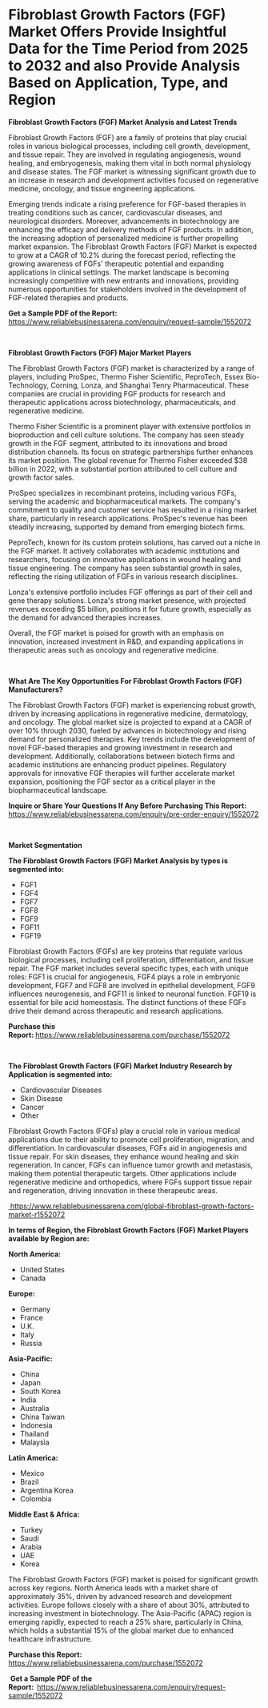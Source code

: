 <p><h1>Fibroblast Growth Factors (FGF) Market Offers Provide Insightful Data for the Time Period from 2025 to 2032 and also Provide Analysis Based on Application, Type, and Region</h1></p><p><strong>Fibroblast Growth Factors (FGF) Market Analysis and Latest Trends</strong></p>
<p><p>Fibroblast Growth Factors (FGF) are a family of proteins that play crucial roles in various biological processes, including cell growth, development, and tissue repair. They are involved in regulating angiogenesis, wound healing, and embryogenesis, making them vital in both normal physiology and disease states. The FGF market is witnessing significant growth due to an increase in research and development activities focused on regenerative medicine, oncology, and tissue engineering applications. </p><p>Emerging trends indicate a rising preference for FGF-based therapies in treating conditions such as cancer, cardiovascular diseases, and neurological disorders. Moreover, advancements in biotechnology are enhancing the efficacy and delivery methods of FGF products. In addition, the increasing adoption of personalized medicine is further propelling market expansion. The Fibroblast Growth Factors (FGF) Market is expected to grow at a CAGR of 10.2% during the forecast period, reflecting the growing awareness of FGFs' therapeutic potential and expanding applications in clinical settings. The market landscape is becoming increasingly competitive with new entrants and innovations, providing numerous opportunities for stakeholders involved in the development of FGF-related therapies and products.</p></p>
<p><strong>Get a Sample PDF of the Report:&nbsp;</strong> <a href="https://www.reliablebusinessarena.com/enquiry/request-sample/1552072?utm_campaign=3283&utm_medium=2&utm_source=Github&utm_content=ia&utm_term=19042025&utm_id=fibroblast-growth-factors-fgf">https://www.reliablebusinessarena.com/enquiry/request-sample/1552072</a></p>
<p>&nbsp;</p>
<p><strong>Fibroblast Growth Factors (FGF) Major Market Players</strong></p>
<p><p>The Fibroblast Growth Factors (FGF) market is characterized by a range of players, including ProSpec, Thermo Fisher Scientific, PeproTech, Essex Bio-Technology, Corning, Lonza, and Shanghai Tenry Pharmaceutical. These companies are crucial in providing FGF products for research and therapeutic applications across biotechnology, pharmaceuticals, and regenerative medicine.</p><p>Thermo Fisher Scientific is a prominent player with extensive portfolios in bioproduction and cell culture solutions. The company has seen steady growth in the FGF segment, attributed to its innovations and broad distribution channels. Its focus on strategic partnerships further enhances its market position. The global revenue for Thermo Fisher exceeded $38 billion in 2022, with a substantial portion attributed to cell culture and growth factor sales.</p><p>ProSpec specializes in recombinant proteins, including various FGFs, serving the academic and biopharmaceutical markets. The company's commitment to quality and customer service has resulted in a rising market share, particularly in research applications. ProSpec's revenue has been steadily increasing, supported by demand from emerging biotech firms.</p><p>PeproTech, known for its custom protein solutions, has carved out a niche in the FGF market. It actively collaborates with academic institutions and researchers, focusing on innovative applications in wound healing and tissue engineering. The company has seen substantial growth in sales, reflecting the rising utilization of FGFs in various research disciplines.</p><p>Lonza's extensive portfolio includes FGF offerings as part of their cell and gene therapy solutions. Lonza's strong market presence, with projected revenues exceeding $5 billion, positions it for future growth, especially as the demand for advanced therapies increases.</p><p>Overall, the FGF market is poised for growth with an emphasis on innovation, increased investment in R&D, and expanding applications in therapeutic areas such as oncology and regenerative medicine.</p></p>
<p>&nbsp;</p>
<p><strong>What Are The Key Opportunities For Fibroblast Growth Factors (FGF) Manufacturers?</strong></p>
<p><p>The Fibroblast Growth Factors (FGF) market is experiencing robust growth, driven by increasing applications in regenerative medicine, dermatology, and oncology. The global market size is projected to expand at a CAGR of over 10% through 2030, fueled by advances in biotechnology and rising demand for personalized therapies. Key trends include the development of novel FGF-based therapies and growing investment in research and development. Additionally, collaborations between biotech firms and academic institutions are enhancing product pipelines. Regulatory approvals for innovative FGF therapies will further accelerate market expansion, positioning the FGF sector as a critical player in the biopharmaceutical landscape.</p></p>
<p><strong>Inquire or Share Your Questions If Any Before Purchasing This Report:</strong> <a href="https://www.reliablebusinessarena.com/enquiry/pre-order-enquiry/1552072?utm_campaign=3283&utm_medium=2&utm_source=Github&utm_content=ia&utm_term=19042025&utm_id=fibroblast-growth-factors-fgf">https://www.reliablebusinessarena.com/enquiry/pre-order-enquiry/1552072</a></p>
<p>&nbsp;</p>
<p><strong>Market Segmentation</strong></p>
<p><strong>The Fibroblast Growth Factors (FGF) Market Analysis by types is segmented into:</strong></p>
<p><ul><li>FGF1</li><li>FGF4</li><li>FGF7</li><li>FGF8</li><li>FGF9</li><li>FGF11</li><li>FGF19</li></ul></p>
<p><p>Fibroblast Growth Factors (FGFs) are key proteins that regulate various biological processes, including cell proliferation, differentiation, and tissue repair. The FGF market includes several specific types, each with unique roles: FGF1 is crucial for angiogenesis, FGF4 plays a role in embryonic development, FGF7 and FGF8 are involved in epithelial development, FGF9 influences neurogenesis, and FGF11 is linked to neuronal function. FGF19 is essential for bile acid homeostasis. The distinct functions of these FGFs drive their demand across therapeutic and research applications.</p></p>
<p><strong>Purchase this Report:&nbsp;</strong><a href="https://www.reliablebusinessarena.com/purchase/1552072?utm_campaign=3283&utm_medium=2&utm_source=Github&utm_content=ia&utm_term=19042025&utm_id=fibroblast-growth-factors-fgf">https://www.reliablebusinessarena.com/purchase/1552072</a></p>
<p>&nbsp;</p>
<p><strong>The Fibroblast Growth Factors (FGF) Market Industry Research by Application is segmented into:</strong></p>
<p><ul><li>Cardiovascular Diseases</li><li>Skin Disease</li><li>Cancer</li><li>Other</li></ul></p>
<p><p>Fibroblast Growth Factors (FGFs) play a crucial role in various medical applications due to their ability to promote cell proliferation, migration, and differentiation. In cardiovascular diseases, FGFs aid in angiogenesis and tissue repair. For skin diseases, they enhance wound healing and skin regeneration. In cancer, FGFs can influence tumor growth and metastasis, making them potential therapeutic targets. Other applications include regenerative medicine and orthopedics, where FGFs support tissue repair and regeneration, driving innovation in these therapeutic areas.</p></p>
<p><a href="https://www.reliablebusinessarena.com/global-fibroblast-growth-factors-market-r1552072?utm_campaign=3283&utm_medium=2&utm_source=Github&utm_content=ia&utm_term=19042025&utm_id=fibroblast-growth-factors-fgf">&nbsp;https://www.reliablebusinessarena.com/global-fibroblast-growth-factors-market-r1552072</a></p>
<p><strong>In terms of Region, the Fibroblast Growth Factors (FGF) Market Players available by Region are:</strong></p>
<p>
    <p> <strong> North America: </strong>
        <ul>
            <li>United States</li>
            <li>Canada</li>
        </ul>
        </p> 
    <p> <strong> Europe: </strong>
        <ul>
            <li>Germany</li>
            <li>France</li>
            <li>U.K.</li>
            <li>Italy</li>
            <li>Russia</li>
        </ul>
        </p> 
    <p> <strong> Asia-Pacific: </strong>
        <ul>
            <li>China</li>
            <li>Japan</li>
            <li>South Korea</li>
            <li>India</li>
            <li>Australia</li>
            <li>China Taiwan</li>
            <li>Indonesia</li>
            <li>Thailand</li>
            <li>Malaysia</li>
        </ul>
        </p> 
    <p> <strong> Latin America: </strong>
        <ul>
            <li>Mexico</li>
            <li>Brazil</li>
            <li>Argentina Korea</li>
            <li>Colombia</li>
        </ul>
        </p> 
    <p> <strong> Middle East & Africa: </strong>
        <ul>
            <li>Turkey</li>
            <li>Saudi</li>
            <li>Arabia</li>
            <li>UAE</li>
            <li>Korea</li>
        </ul>
    </p>
    </p>
<p><p>The Fibroblast Growth Factors (FGF) market is poised for significant growth across key regions. North America leads with a market share of approximately 35%, driven by advanced research and development activities. Europe follows closely with a share of about 30%, attributed to increasing investment in biotechnology. The Asia-Pacific (APAC) region is emerging rapidly, expected to reach a 25% share, particularly in China, which holds a substantial 15% of the global market due to enhanced healthcare infrastructure.</p></p>
<p><strong>Purchase this Report: </strong><a href="https://www.reliablebusinessarena.com/purchase/1552072?utm_campaign=3283&utm_medium=2&utm_source=Github&utm_content=ia&utm_term=19042025&utm_id=fibroblast-growth-factors-fgf">https://www.reliablebusinessarena.com/purchase/1552072</a></p>
<p>&nbsp;<strong>Get a Sample PDF of the Report:&nbsp;&nbsp;</strong><a href="https://www.reliablebusinessarena.com/enquiry/request-sample/1552072?utm_campaign=3283&utm_medium=2&utm_source=Github&utm_content=ia&utm_term=19042025&utm_id=fibroblast-growth-factors-fgf">https://www.reliablebusinessarena.com/enquiry/request-sample/1552072</a></p>
<p><strong></strong></p>
<p><p></p><p></p><p></p></p>